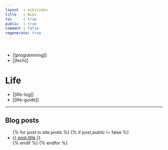 ```yaml
---
layout  : wikiindex
title   : Wiki
toc     : true
public  : true
comment : false
regenerate: true
---
```


# </dev>
* [[programming]]
* [[tech]]

# Life
* [[life-log]]
* [[life-guide]]

---
## Blog posts
<div>
    <ul>
{% for post in site.posts %}
    {% if post.public != false %}
        <li>
            <a class="post-link" href="{{ post.url | prepend: site.baseurl }}">
                {{ post.title }}
            </a>
        </li>
    {% endif %}
{% endfor %}
    </ul>
</div>


